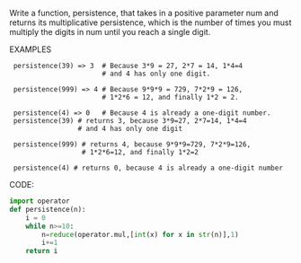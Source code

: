 Write a function, persistence, that takes in a positive parameter num and returns its multiplicative persistence, 
which is the number of times you must multiply the digits in num until you reach a single digit.

EXAMPLES
```
 persistence(39) => 3  # Because 3*9 = 27, 2*7 = 14, 1*4=4
                       # and 4 has only one digit.

 persistence(999) => 4 # Because 9*9*9 = 729, 7*2*9 = 126,
                       # 1*2*6 = 12, and finally 1*2 = 2.

 persistence(4) => 0   # Because 4 is already a one-digit number.
 persistence(39) # returns 3, because 3*9=27, 2*7=14, 1*4=4
                 # and 4 has only one digit

 persistence(999) # returns 4, because 9*9*9=729, 7*2*9=126,
                  # 1*2*6=12, and finally 1*2=2

 persistence(4) # returns 0, because 4 is already a one-digit number
 ```
CODE:


```python
import operator
def persistence(n):
    i = 0
    while n>=10:
        n=reduce(operator.mul,[int(x) for x in str(n)],1)
        i+=1
    return i
```
